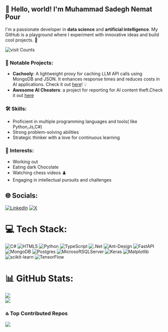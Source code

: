 
##  👋 **Hello, world! I'm Muhammad Sadegh Nemat Pour** 

I'm a passionate developer  in **data science** and **artificial intelligence**. My GitHub is a playground where I experiment with innovative ideas and build cool projects. 🚀

![visit Counts](https://visitcount.itsvg.in/api?id=Msnp1381&icon=5&color=1)

### 🌟 Notable Projects:
- **Cachooly**: A lightweight proxy for caching LLM API calls using MongoDB and JSON. It enhances response times and reduces costs in AI applications. Check it out [here](https://github.com/MSNP1381/Cachooly)! 💡
- **Awesome AI Cheaters**: a project for reporting for AI content theft.Check it out [here](https://github.com/MSNP1381/awesome-persian-ai-cheaters)
### 🛠️ Skills:

- Proficient in multiple programming languages and tools( like Python,Js,C#)
- Strong problem-solving abilities
- Strategic thinker with a love for continuous learning

### 🎯 Interests:
- Working out
- Eating dark Chocolate
- Watching chess videos ♟️
- Engaging in intellectual pursuits and challenges


## 🌐 Socials:
[![LinkedIn](https://img.shields.io/badge/LinkedIn-%230077B5.svg?logo=linkedin&logoColor=white)](https://linkedin.com/in/Msnp1381) [![X](https://img.shields.io/badge/X-black.svg?logo=X&logoColor=white)](https://x.com/__msnp__) 

# 💻 Tech Stack:
![C#](https://img.shields.io/badge/c%23-%23239120.svg?style=for-the-badge&logo=csharp&logoColor=white) ![HTML5](https://img.shields.io/badge/html5-%23E34F26.svg?style=for-the-badge&logo=html5&logoColor=white) ![Python](https://img.shields.io/badge/python-3670A0?style=for-the-badge&logo=python&logoColor=ffdd54) ![TypeScript](https://img.shields.io/badge/typescript-%23007ACC.svg?style=for-the-badge&logo=typescript&logoColor=white) ![.Net](https://img.shields.io/badge/.NET-5C2D91?style=for-the-badge&logo=.net&logoColor=white) ![Ant-Design](https://img.shields.io/badge/-AntDesign-%230170FE?style=for-the-badge&logo=ant-design&logoColor=white) ![FastAPI](https://img.shields.io/badge/FastAPI-005571?style=for-the-badge&logo=fastapi) ![MongoDB](https://img.shields.io/badge/MongoDB-%234ea94b.svg?style=for-the-badge&logo=mongodb&logoColor=white) ![Postgres](https://img.shields.io/badge/postgres-%23316192.svg?style=for-the-badge&logo=postgresql&logoColor=white) ![MicrosoftSQLServer](https://img.shields.io/badge/Microsoft%20SQL%20Server-CC2927?style=for-the-badge&logo=microsoft%20sql%20server&logoColor=white) ![Keras](https://img.shields.io/badge/Keras-%23D00000.svg?style=for-the-badge&logo=Keras&logoColor=white) ![Matplotlib](https://img.shields.io/badge/Matplotlib-%23ffffff.svg?style=for-the-badge&logo=Matplotlib&logoColor=black) ![scikit-learn](https://img.shields.io/badge/scikit--learn-%23F7931E.svg?style=for-the-badge&logo=scikit-learn&logoColor=white) ![TensorFlow](https://img.shields.io/badge/TensorFlow-%23FF6F00.svg?style=for-the-badge&logo=TensorFlow&logoColor=white)
# 📊 GitHub Stats:

![](https://github-readme-streak-stats.herokuapp.com/?user=Msnp1381&theme=dark&hide_border=true)<br/>
![](https://github-readme-stats.vercel.app/api/top-langs/?username=Msnp1381&theme=dark&hide_border=true&include_all_commits=false&count_private=false&layout=compact)

### 🔝 Top Contributed Repos
![](https://github-contributor-stats.vercel.app/api?username=Msnp1381&limit=5&theme=dark&combine_all_yearly_contributions=true)

